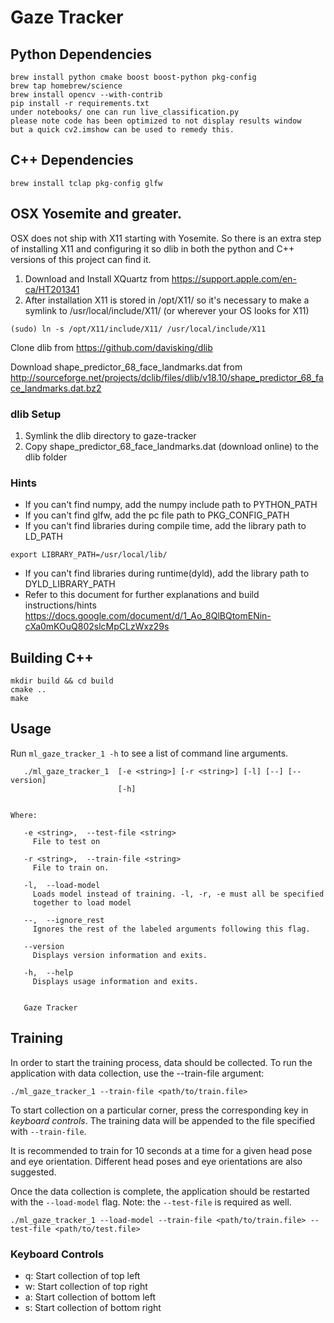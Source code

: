 # Gaze Tracker

## Python Dependencies
```
brew install python cmake boost boost-python pkg-config
brew tap homebrew/science
brew install opencv --with-contrib
pip install -r requirements.txt
under notebooks/ one can run live_classification.py
please note code has been optimized to not display results window
but a quick cv2.imshow can be used to remedy this.
```

## C++ Dependencies
```
brew install tclap pkg-config glfw
```

## OSX Yosemite and greater.
OSX does not ship with X11 starting with Yosemite. So there is an extra step of installing X11 and configuring it so dlib in both the python and C++ versions of this project can find it.
1. Download and Install XQuartz from https://support.apple.com/en-ca/HT201341
2. After installation X11 is stored in /opt/X11/ so it's necessary to make a symlink to /usr/local/include/X11/ (or wherever your OS looks for X11)

```
(sudo) ln -s /opt/X11/include/X11/ /usr/local/include/X11
```
Clone dlib from https://github.com/davisking/dlib

Download shape_predictor_68_face_landmarks.dat from http://sourceforge.net/projects/dclib/files/dlib/v18.10/shape_predictor_68_face_landmarks.dat.bz2

### dlib Setup

1. Symlink the dlib directory to gaze-tracker
2. Copy shape_predictor_68_face_landmarks.dat (download online) to the dlib folder

### Hints
* If you can't find numpy, add the numpy include path to PYTHON_PATH
* If you can't find glfw, add the pc file path to PKG_CONFIG_PATH
* If you can't find libraries during compile time, add the library path to LD_PATH
```
export LIBRARY_PATH=/usr/local/lib/
```
* If you can't find libraries during runtime(dyld), add the library path to DYLD_LIBRARY_PATH
* Refer to this document for further explanations and build instructions/hints
https://docs.google.com/document/d/1_Ao_8QlBQtomENin-cXa0mKOuQ802slcMpCLzWxz29s

## Building C++

```
mkdir build && cd build
cmake ..
make
```

## Usage

Run `ml_gaze_tracker_1 -h` to see a list of command line arguments.

```
   ./ml_gaze_tracker_1  [-e <string>] [-r <string>] [-l] [--] [--version]
                        [-h]


Where:

   -e <string>,  --test-file <string>
     File to test on

   -r <string>,  --train-file <string>
     File to train on.

   -l,  --load-model
     Loads model instead of training. -l, -r, -e must all be specified
     together to load model

   --,  --ignore_rest
     Ignores the rest of the labeled arguments following this flag.

   --version
     Displays version information and exits.

   -h,  --help
     Displays usage information and exits.


   Gaze Tracker
```

## Training

In order to start the training process, data should be collected. To run the application with data collection, use the --train-file argument:

```
./ml_gaze_tracker_1 --train-file <path/to/train.file>
```

To start collection on a particular corner, press the corresponding key in *keyboard controls*. The training data will be appended to the file specified with `--train-file`.

It is recommended to train for 10 seconds at a time for a given head pose and eye orientation. Different head poses and eye orientations are also suggested.

Once the data collection is complete, the application should be restarted with the `--load-model` flag. Note: the `--test-file` is required as well.

```
./ml_gaze_tracker_1 --load-model --train-file <path/to/train.file> --test-file <path/to/test.file>
```

### Keyboard Controls
* q: Start collection of top left
* w: Start collection of top right
* a: Start collection of bottom left
* s: Start collection of bottom right
